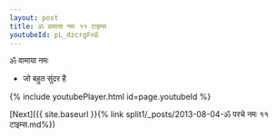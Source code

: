 ```yaml
---
layout: post
title: ॐ वामाया नमः ११ टाइम्स
youtubeId: pL_dzcrgFnE
---
```

 
 
 ॐ वामाया नमः  
 
 -  जो बहुत सुंदर है 
 
  
 
  
 
 
 
 
 
 


{% include youtubePlayer.html id=page.youtubeId %}
 
[Next]({{ site.baseurl }}{% link  split1/_posts/2013-08-04-ॐ परचे नमः ११ टाइम्स.md%})
 
